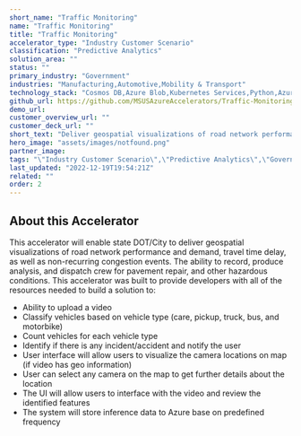 ```yaml
---
short_name: "Traffic Monitoring"
name: "Traffic Monitoring"
title: "Traffic Monitoring"
accelerator_type: "Industry Customer Scenario"
classification: "Predictive Analytics"
solution_area: ""
status: ""
primary_industry: "Government"
industries: "Manufacturing,Automotive,Mobility & Transport"
technology_stack: "Cosmos DB,Azure Blob,Kubernetes Services,Python,Azure Machine Learning"
github_url: https://github.com/MSUSAzureAccelerators/Traffic-Monitoring-Accelerator
demo_url: 
customer_overview_url: ""
customer_deck_url: ""
short_text: "Deliver geospatial visualizations of road network performance and demand, travel time delay, and non-recurring congestion events."
hero_image: "assets/images/notfound.png"
partner_image: 
tags: "\"Industry Customer Scenario\",\"Predictive Analytics\",\"Government\",\"Manufacturing\",\"Automotive\",\"Mobility & Transport\",\"Cosmos DB\",\"Azure Blob\",\"Kubernetes Services\",\"Python\",\"Azure Machine Learning\""
last_updated: "2022-12-19T19:54:21Z"
related: ""
order: 2
---
```

## About this Accelerator

This accelerator will enable state DOT/City to deliver geospatial visualizations of road network performance and demand, travel time delay, as well as non-recurring congestion events. The ability to record, produce analysis, and dispatch crew for pavement repair, and other hazardous conditions. This accelerator was built to provide developers with all of the resources needed to build a solution to:
* Ability to upload a video
* Classify vehicles based on vehicle type (care, pickup, truck, bus, and motorbike)
* Count vehicles for each vehicle type
* Identify if there is any incident/accident and notify the user
* User interface will allow users to visualize the camera locations on map (if video has geo information)
* User can select any camera on the map to get further details about the location
* The UI will allow users to interface with the video and review the identified features
* The system will store inference data to Azure base on predefined frequency